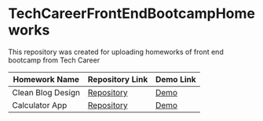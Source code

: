 # TechCareerFrontEndBootcampHomeworks
This repository was created for uploading homeworks of front end bootcamp from Tech Career

| Homework Name     | Repository Link | Demo Link |
|-------------------|-----------------|-----------|
| Clean Blog Design | [Repository](https://github.com/sahinmaral/TechCareerFrontEndBootcampHomeworks/tree/main/CleanBlogDesign)              | [Demo](https://sahinmaral-cleanblog.netlify.app/)        |
| Calculator App    | [Repository](https://github.com/sahinmaral/TechCareerFrontEndBootcampHomeworks/tree/main/CalculatorApp)              | [Demo](https://sahinmaral-calculatorapp.vercel.app/)        |
